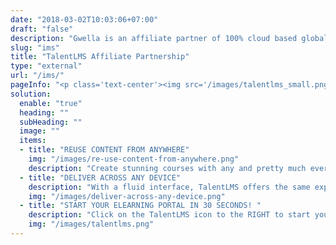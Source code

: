 ```yaml
---
date: "2018-03-02T10:03:06+07:00"
draft: "false"
description: "Gwella is an affiliate partner of 100% cloud based global Learning Management System TalentLMS.  "
slug: "ims"
title: "TalentLMS Affiliate Partnership"
type: "external"
url: "/ims/"
pageInfo: "<p class='text-center'><img src='/images/talentlms_small.png'></p> <strong> TALENTLMS - 100% CLOUD LEARNING MANAGEMENT SYSTEM</strong> A super-easy, cloud LMS to train your employees, partners and customers - trusted by <strong>60000+</strong> organisations!"
solution:
  enable: "true"
  heading: ""
  subHeading: ""  
  image: ""
  items:
  - title: "REUSE CONTENT FROM ANYWHERE"
    img: "/images/re-use-content-from-anywhere.png"
    description: "Create stunning courses with any and pretty much every multimedia element you want. With additional support for SCORM and Tin Can, the industry standards in content interoperability, the experience you can offer is limited by your imagination only."
  - title: "DELIVER ACROSS ANY DEVICE"
    description: "With a fluid interface, TalentLMS offers the same experience across all devices, from desktops to tablets and modern mobile devices. Native apps for iPhone & iPad are also available."
    img: "/images/deliver-across-any-device.png"
  - title: "START YOUR ELEARNING PORTAL IN 30 SECONDS! "
    description: "Click on the TalentLMS icon to the RIGHT to start your FREE trial or click 'Learn More' below for more info"
    img: "/images/talentlms.png"
---
```


